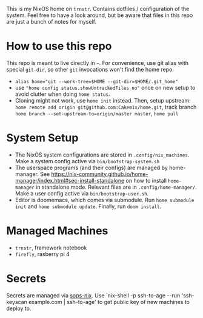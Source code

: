 This is my NixOS home on `trnstr`. Contains dotfiles / configuration of the system.
Feel free to have a look around, but be aware that files in this repo are just a bunch of notes for myself.

How to use this repo
=====================
This repo is meant to live directly in `~`.
For convenience, use git alias with special `git-dir`, so other `git` invocations won't find the home repo.
- `alias home="git --work-tree=$HOME --git-dir=$HOME/.git_home"`
- use `"home config status.showUntrackedFiles no"` once on new setup to avoid clutter when doing `home status`.
- Cloning might not work, use `home init` instead. Then, setup upstream: `home remote add origin git@github.com:Cakem1x/home.git`, track branch `home branch --set-upstream-to=origin/master master`, `home pull`

System Setup
============
- The NixOS system configurations are stored in `.config/nix_machines`. Make a system config active via `bin/bootstrap-system.sh`
- The userspace programs (and their configs) are managed by home-manager. See https://nix-community.github.io/home-manager/index.html#sec-install-standalone on how to install `home-manager` in standalone mode.
  Relevant files are in `.config/home-manager/`. Make a user config active via `bin/bootstrap-user.sh`.
- Editor is doomemacs, which comes via submodule. Run `home submodule init` and `home submodule update`. Finally, run `doom install`.

Managed Machines
===============
- `trnstr`, framework notebook
- `firefly`, rasberry pi 4

Secrets
=======
Secrets are managed via [sops-nix](https://github.com/Mic92/sops-nix).
Use `nix-shell -p ssh-to-age --run 'ssh-keyscan example.com | ssh-to-age' to get public key of new machines to deploy to.
